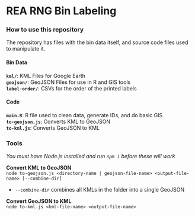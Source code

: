 # REA RNG Bin Labeling
### How to use this repository  
The repository has files with the bin data itself, and source code files used to manipulate it.  

#### Bin Data
**`kml/`**: KML Files for Google Earth  
**`geojson/`**: GeoJSON Files for use in R and GIS tools  
**`label-order/`**: CSVs for the order of the printed labels 

#### Code
**`main.R`**: R file used to clean data, generate IDs, and do basic GIS  
**`to-geojson.js`**: Converts KML to GeoJSON  
**`to-kml.js`**: Converts GeoJSON to KML

### Tools
*You must have Node.js installed and run `npm i` before these will work*  
  
**Convert KML to GeoJSON**  
`node to-geojson.js <directory-name | geojson-file-name> <output-file-name> [--combine-dir]`
- `--combine-dir` combines all KMLs in the folder into a single GeoJSON

**Convert GeoJSON to KML**  
`node to-kml.js <kml-file-name> <output-file-name>`
